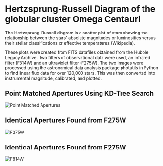 # Hertzsprung-Russell Diagram of the globular cluster Omega Centauri
The Hertzsprung–Russell diagram is a scatter plot of stars showing the relationship between the stars'
absolute magnitudes or luminosities versus their stellar classifications or effective temperatures (Wikipedia).

These plots were created from FITS datafiles obtained from the Hubble Legacy Archive. Two filters of observational
data were used, an infrared filter (F814W) and an ultraviolet filter (F275W). The two images were processed using
the astronomical data analysis package photutils in Python to find linear flux data for over 120,000 stars. This
was then converted into instrumental magnitude, calibrated, and plotted.

## Point Matched Apertures Using KD-Tree Search 
![Point Matched Apertures](https://i.imgur.com/wAOBbvT.png "Point Matched Apertures")

## Identical Apertures Found from F275W 
![F275W](https://imgur.com/leRo5g1 "F275W")

## Identical Apertures Found from F275W 
![F814W](https://imgur.com/JaSmtAs "F814W")
